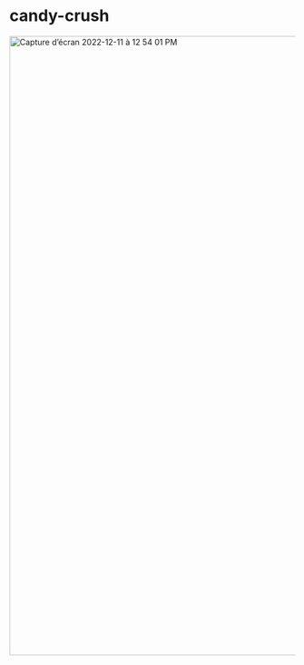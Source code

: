 # candy-crush
<img width="1092" alt="Capture d’écran 2022-12-11 à 12 54 01 PM" src="https://user-images.githubusercontent.com/76880198/206902077-86cb2a3d-4f81-4d7b-87ba-588c63b90e43.png">
